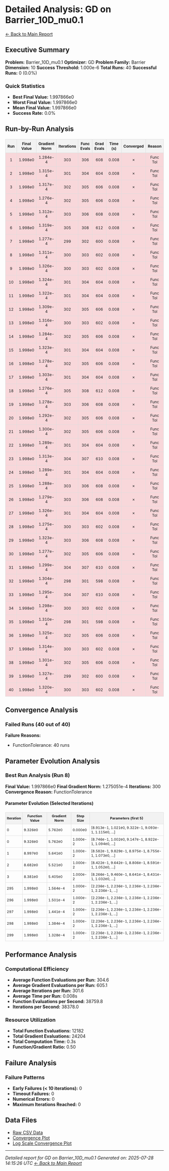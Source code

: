 # Detailed Analysis: GD on Barrier_10D_mu0.1
[← Back to Main Report](benchmark_report.md)
## Executive Summary
**Problem:** Barrier_10D_mu0.1
**Optimizer:** GD
**Problem Family:** Barrier
**Dimension:** 10
**Success Threshold:** 1.000e-6
**Total Runs:** 40
**Successful Runs:** 0 (0.0%)

### Quick Statistics
* **Best Final Value:** 1.997866e0
* **Worst Final Value:** 1.997866e0
* **Mean Final Value:** 1.997866e0
* **Success Rate:** 0.0%


## Run-by-Run Analysis
<table style="border-collapse: collapse; width: 100%; margin: 20px 0; font-size: 12px;">
<tr style="background-color: #f2f2f2;">
<th style="border: 1px solid #ddd; padding: 6px; text-align: center;">Run</th>
<th style="border: 1px solid #ddd; padding: 6px; text-align: center;">Final Value</th>
<th style="border: 1px solid #ddd; padding: 6px; text-align: center;">Gradient Norm</th>
<th style="border: 1px solid #ddd; padding: 6px; text-align: center;">Iterations</th>
<th style="border: 1px solid #ddd; padding: 6px; text-align: center;">Func Evals</th>
<th style="border: 1px solid #ddd; padding: 6px; text-align: center;">Grad Evals</th>
<th style="border: 1px solid #ddd; padding: 6px; text-align: center;">Time (s)</th>
<th style="border: 1px solid #ddd; padding: 6px; text-align: center;">Converged</th>
<th style="border: 1px solid #ddd; padding: 6px; text-align: center;">Reason</th>
</tr>
<tr style="background-color: #f8d7da;">
<td style="border: 1px solid #ddd; padding: 6px; text-align: center;">1</td>
<td style="border: 1px solid #ddd; padding: 6px; text-align: center;">1.998e0</td>
<td style="border: 1px solid #ddd; padding: 6px; text-align: center;">1.284e-4</td>
<td style="border: 1px solid #ddd; padding: 6px; text-align: center;">303</td>
<td style="border: 1px solid #ddd; padding: 6px; text-align: center;">306</td>
<td style="border: 1px solid #ddd; padding: 6px; text-align: center;">608</td>
<td style="border: 1px solid #ddd; padding: 6px; text-align: center;">0.008</td>
<td style="border: 1px solid #ddd; padding: 6px; text-align: center;">✗</td>
<td style="border: 1px solid #ddd; padding: 6px; text-align: center;">Func Tol</td>
</tr>
<tr style="background-color: #f8d7da;">
<td style="border: 1px solid #ddd; padding: 6px; text-align: center;">2</td>
<td style="border: 1px solid #ddd; padding: 6px; text-align: center;">1.998e0</td>
<td style="border: 1px solid #ddd; padding: 6px; text-align: center;">1.315e-4</td>
<td style="border: 1px solid #ddd; padding: 6px; text-align: center;">301</td>
<td style="border: 1px solid #ddd; padding: 6px; text-align: center;">304</td>
<td style="border: 1px solid #ddd; padding: 6px; text-align: center;">604</td>
<td style="border: 1px solid #ddd; padding: 6px; text-align: center;">0.008</td>
<td style="border: 1px solid #ddd; padding: 6px; text-align: center;">✗</td>
<td style="border: 1px solid #ddd; padding: 6px; text-align: center;">Func Tol</td>
</tr>
<tr style="background-color: #f8d7da;">
<td style="border: 1px solid #ddd; padding: 6px; text-align: center;">3</td>
<td style="border: 1px solid #ddd; padding: 6px; text-align: center;">1.998e0</td>
<td style="border: 1px solid #ddd; padding: 6px; text-align: center;">1.317e-4</td>
<td style="border: 1px solid #ddd; padding: 6px; text-align: center;">302</td>
<td style="border: 1px solid #ddd; padding: 6px; text-align: center;">305</td>
<td style="border: 1px solid #ddd; padding: 6px; text-align: center;">606</td>
<td style="border: 1px solid #ddd; padding: 6px; text-align: center;">0.008</td>
<td style="border: 1px solid #ddd; padding: 6px; text-align: center;">✗</td>
<td style="border: 1px solid #ddd; padding: 6px; text-align: center;">Func Tol</td>
</tr>
<tr style="background-color: #f8d7da;">
<td style="border: 1px solid #ddd; padding: 6px; text-align: center;">4</td>
<td style="border: 1px solid #ddd; padding: 6px; text-align: center;">1.998e0</td>
<td style="border: 1px solid #ddd; padding: 6px; text-align: center;">1.276e-4</td>
<td style="border: 1px solid #ddd; padding: 6px; text-align: center;">302</td>
<td style="border: 1px solid #ddd; padding: 6px; text-align: center;">305</td>
<td style="border: 1px solid #ddd; padding: 6px; text-align: center;">606</td>
<td style="border: 1px solid #ddd; padding: 6px; text-align: center;">0.008</td>
<td style="border: 1px solid #ddd; padding: 6px; text-align: center;">✗</td>
<td style="border: 1px solid #ddd; padding: 6px; text-align: center;">Func Tol</td>
</tr>
<tr style="background-color: #f8d7da;">
<td style="border: 1px solid #ddd; padding: 6px; text-align: center;">5</td>
<td style="border: 1px solid #ddd; padding: 6px; text-align: center;">1.998e0</td>
<td style="border: 1px solid #ddd; padding: 6px; text-align: center;">1.312e-4</td>
<td style="border: 1px solid #ddd; padding: 6px; text-align: center;">303</td>
<td style="border: 1px solid #ddd; padding: 6px; text-align: center;">306</td>
<td style="border: 1px solid #ddd; padding: 6px; text-align: center;">608</td>
<td style="border: 1px solid #ddd; padding: 6px; text-align: center;">0.008</td>
<td style="border: 1px solid #ddd; padding: 6px; text-align: center;">✗</td>
<td style="border: 1px solid #ddd; padding: 6px; text-align: center;">Func Tol</td>
</tr>
<tr style="background-color: #f8d7da;">
<td style="border: 1px solid #ddd; padding: 6px; text-align: center;">6</td>
<td style="border: 1px solid #ddd; padding: 6px; text-align: center;">1.998e0</td>
<td style="border: 1px solid #ddd; padding: 6px; text-align: center;">1.319e-4</td>
<td style="border: 1px solid #ddd; padding: 6px; text-align: center;">305</td>
<td style="border: 1px solid #ddd; padding: 6px; text-align: center;">308</td>
<td style="border: 1px solid #ddd; padding: 6px; text-align: center;">612</td>
<td style="border: 1px solid #ddd; padding: 6px; text-align: center;">0.008</td>
<td style="border: 1px solid #ddd; padding: 6px; text-align: center;">✗</td>
<td style="border: 1px solid #ddd; padding: 6px; text-align: center;">Func Tol</td>
</tr>
<tr style="background-color: #f8d7da;">
<td style="border: 1px solid #ddd; padding: 6px; text-align: center;">7</td>
<td style="border: 1px solid #ddd; padding: 6px; text-align: center;">1.998e0</td>
<td style="border: 1px solid #ddd; padding: 6px; text-align: center;">1.277e-4</td>
<td style="border: 1px solid #ddd; padding: 6px; text-align: center;">299</td>
<td style="border: 1px solid #ddd; padding: 6px; text-align: center;">302</td>
<td style="border: 1px solid #ddd; padding: 6px; text-align: center;">600</td>
<td style="border: 1px solid #ddd; padding: 6px; text-align: center;">0.008</td>
<td style="border: 1px solid #ddd; padding: 6px; text-align: center;">✗</td>
<td style="border: 1px solid #ddd; padding: 6px; text-align: center;">Func Tol</td>
</tr>
<tr style="background-color: #f8d7da;">
<td style="border: 1px solid #ddd; padding: 6px; text-align: center;">8</td>
<td style="border: 1px solid #ddd; padding: 6px; text-align: center;">1.998e0</td>
<td style="border: 1px solid #ddd; padding: 6px; text-align: center;">1.311e-4</td>
<td style="border: 1px solid #ddd; padding: 6px; text-align: center;">300</td>
<td style="border: 1px solid #ddd; padding: 6px; text-align: center;">303</td>
<td style="border: 1px solid #ddd; padding: 6px; text-align: center;">602</td>
<td style="border: 1px solid #ddd; padding: 6px; text-align: center;">0.008</td>
<td style="border: 1px solid #ddd; padding: 6px; text-align: center;">✗</td>
<td style="border: 1px solid #ddd; padding: 6px; text-align: center;">Func Tol</td>
</tr>
<tr style="background-color: #f8d7da;">
<td style="border: 1px solid #ddd; padding: 6px; text-align: center;">9</td>
<td style="border: 1px solid #ddd; padding: 6px; text-align: center;">1.998e0</td>
<td style="border: 1px solid #ddd; padding: 6px; text-align: center;">1.326e-4</td>
<td style="border: 1px solid #ddd; padding: 6px; text-align: center;">300</td>
<td style="border: 1px solid #ddd; padding: 6px; text-align: center;">303</td>
<td style="border: 1px solid #ddd; padding: 6px; text-align: center;">602</td>
<td style="border: 1px solid #ddd; padding: 6px; text-align: center;">0.008</td>
<td style="border: 1px solid #ddd; padding: 6px; text-align: center;">✗</td>
<td style="border: 1px solid #ddd; padding: 6px; text-align: center;">Func Tol</td>
</tr>
<tr style="background-color: #f8d7da;">
<td style="border: 1px solid #ddd; padding: 6px; text-align: center;">10</td>
<td style="border: 1px solid #ddd; padding: 6px; text-align: center;">1.998e0</td>
<td style="border: 1px solid #ddd; padding: 6px; text-align: center;">1.324e-4</td>
<td style="border: 1px solid #ddd; padding: 6px; text-align: center;">301</td>
<td style="border: 1px solid #ddd; padding: 6px; text-align: center;">304</td>
<td style="border: 1px solid #ddd; padding: 6px; text-align: center;">604</td>
<td style="border: 1px solid #ddd; padding: 6px; text-align: center;">0.008</td>
<td style="border: 1px solid #ddd; padding: 6px; text-align: center;">✗</td>
<td style="border: 1px solid #ddd; padding: 6px; text-align: center;">Func Tol</td>
</tr>
<tr style="background-color: #f8d7da;">
<td style="border: 1px solid #ddd; padding: 6px; text-align: center;">11</td>
<td style="border: 1px solid #ddd; padding: 6px; text-align: center;">1.998e0</td>
<td style="border: 1px solid #ddd; padding: 6px; text-align: center;">1.322e-4</td>
<td style="border: 1px solid #ddd; padding: 6px; text-align: center;">301</td>
<td style="border: 1px solid #ddd; padding: 6px; text-align: center;">304</td>
<td style="border: 1px solid #ddd; padding: 6px; text-align: center;">604</td>
<td style="border: 1px solid #ddd; padding: 6px; text-align: center;">0.008</td>
<td style="border: 1px solid #ddd; padding: 6px; text-align: center;">✗</td>
<td style="border: 1px solid #ddd; padding: 6px; text-align: center;">Func Tol</td>
</tr>
<tr style="background-color: #f8d7da;">
<td style="border: 1px solid #ddd; padding: 6px; text-align: center;">12</td>
<td style="border: 1px solid #ddd; padding: 6px; text-align: center;">1.998e0</td>
<td style="border: 1px solid #ddd; padding: 6px; text-align: center;">1.309e-4</td>
<td style="border: 1px solid #ddd; padding: 6px; text-align: center;">302</td>
<td style="border: 1px solid #ddd; padding: 6px; text-align: center;">305</td>
<td style="border: 1px solid #ddd; padding: 6px; text-align: center;">606</td>
<td style="border: 1px solid #ddd; padding: 6px; text-align: center;">0.008</td>
<td style="border: 1px solid #ddd; padding: 6px; text-align: center;">✗</td>
<td style="border: 1px solid #ddd; padding: 6px; text-align: center;">Func Tol</td>
</tr>
<tr style="background-color: #f8d7da;">
<td style="border: 1px solid #ddd; padding: 6px; text-align: center;">13</td>
<td style="border: 1px solid #ddd; padding: 6px; text-align: center;">1.998e0</td>
<td style="border: 1px solid #ddd; padding: 6px; text-align: center;">1.316e-4</td>
<td style="border: 1px solid #ddd; padding: 6px; text-align: center;">300</td>
<td style="border: 1px solid #ddd; padding: 6px; text-align: center;">303</td>
<td style="border: 1px solid #ddd; padding: 6px; text-align: center;">602</td>
<td style="border: 1px solid #ddd; padding: 6px; text-align: center;">0.008</td>
<td style="border: 1px solid #ddd; padding: 6px; text-align: center;">✗</td>
<td style="border: 1px solid #ddd; padding: 6px; text-align: center;">Func Tol</td>
</tr>
<tr style="background-color: #f8d7da;">
<td style="border: 1px solid #ddd; padding: 6px; text-align: center;">14</td>
<td style="border: 1px solid #ddd; padding: 6px; text-align: center;">1.998e0</td>
<td style="border: 1px solid #ddd; padding: 6px; text-align: center;">1.284e-4</td>
<td style="border: 1px solid #ddd; padding: 6px; text-align: center;">302</td>
<td style="border: 1px solid #ddd; padding: 6px; text-align: center;">305</td>
<td style="border: 1px solid #ddd; padding: 6px; text-align: center;">606</td>
<td style="border: 1px solid #ddd; padding: 6px; text-align: center;">0.008</td>
<td style="border: 1px solid #ddd; padding: 6px; text-align: center;">✗</td>
<td style="border: 1px solid #ddd; padding: 6px; text-align: center;">Func Tol</td>
</tr>
<tr style="background-color: #f8d7da;">
<td style="border: 1px solid #ddd; padding: 6px; text-align: center;">15</td>
<td style="border: 1px solid #ddd; padding: 6px; text-align: center;">1.998e0</td>
<td style="border: 1px solid #ddd; padding: 6px; text-align: center;">1.323e-4</td>
<td style="border: 1px solid #ddd; padding: 6px; text-align: center;">301</td>
<td style="border: 1px solid #ddd; padding: 6px; text-align: center;">304</td>
<td style="border: 1px solid #ddd; padding: 6px; text-align: center;">604</td>
<td style="border: 1px solid #ddd; padding: 6px; text-align: center;">0.008</td>
<td style="border: 1px solid #ddd; padding: 6px; text-align: center;">✗</td>
<td style="border: 1px solid #ddd; padding: 6px; text-align: center;">Func Tol</td>
</tr>
<tr style="background-color: #f8d7da;">
<td style="border: 1px solid #ddd; padding: 6px; text-align: center;">16</td>
<td style="border: 1px solid #ddd; padding: 6px; text-align: center;">1.998e0</td>
<td style="border: 1px solid #ddd; padding: 6px; text-align: center;">1.278e-4</td>
<td style="border: 1px solid #ddd; padding: 6px; text-align: center;">302</td>
<td style="border: 1px solid #ddd; padding: 6px; text-align: center;">305</td>
<td style="border: 1px solid #ddd; padding: 6px; text-align: center;">606</td>
<td style="border: 1px solid #ddd; padding: 6px; text-align: center;">0.008</td>
<td style="border: 1px solid #ddd; padding: 6px; text-align: center;">✗</td>
<td style="border: 1px solid #ddd; padding: 6px; text-align: center;">Func Tol</td>
</tr>
<tr style="background-color: #f8d7da;">
<td style="border: 1px solid #ddd; padding: 6px; text-align: center;">17</td>
<td style="border: 1px solid #ddd; padding: 6px; text-align: center;">1.998e0</td>
<td style="border: 1px solid #ddd; padding: 6px; text-align: center;">1.303e-4</td>
<td style="border: 1px solid #ddd; padding: 6px; text-align: center;">301</td>
<td style="border: 1px solid #ddd; padding: 6px; text-align: center;">304</td>
<td style="border: 1px solid #ddd; padding: 6px; text-align: center;">604</td>
<td style="border: 1px solid #ddd; padding: 6px; text-align: center;">0.008</td>
<td style="border: 1px solid #ddd; padding: 6px; text-align: center;">✗</td>
<td style="border: 1px solid #ddd; padding: 6px; text-align: center;">Func Tol</td>
</tr>
<tr style="background-color: #f8d7da;">
<td style="border: 1px solid #ddd; padding: 6px; text-align: center;">18</td>
<td style="border: 1px solid #ddd; padding: 6px; text-align: center;">1.998e0</td>
<td style="border: 1px solid #ddd; padding: 6px; text-align: center;">1.276e-4</td>
<td style="border: 1px solid #ddd; padding: 6px; text-align: center;">305</td>
<td style="border: 1px solid #ddd; padding: 6px; text-align: center;">308</td>
<td style="border: 1px solid #ddd; padding: 6px; text-align: center;">612</td>
<td style="border: 1px solid #ddd; padding: 6px; text-align: center;">0.008</td>
<td style="border: 1px solid #ddd; padding: 6px; text-align: center;">✗</td>
<td style="border: 1px solid #ddd; padding: 6px; text-align: center;">Func Tol</td>
</tr>
<tr style="background-color: #f8d7da;">
<td style="border: 1px solid #ddd; padding: 6px; text-align: center;">19</td>
<td style="border: 1px solid #ddd; padding: 6px; text-align: center;">1.998e0</td>
<td style="border: 1px solid #ddd; padding: 6px; text-align: center;">1.278e-4</td>
<td style="border: 1px solid #ddd; padding: 6px; text-align: center;">303</td>
<td style="border: 1px solid #ddd; padding: 6px; text-align: center;">306</td>
<td style="border: 1px solid #ddd; padding: 6px; text-align: center;">608</td>
<td style="border: 1px solid #ddd; padding: 6px; text-align: center;">0.008</td>
<td style="border: 1px solid #ddd; padding: 6px; text-align: center;">✗</td>
<td style="border: 1px solid #ddd; padding: 6px; text-align: center;">Func Tol</td>
</tr>
<tr style="background-color: #f8d7da;">
<td style="border: 1px solid #ddd; padding: 6px; text-align: center;">20</td>
<td style="border: 1px solid #ddd; padding: 6px; text-align: center;">1.998e0</td>
<td style="border: 1px solid #ddd; padding: 6px; text-align: center;">1.292e-4</td>
<td style="border: 1px solid #ddd; padding: 6px; text-align: center;">302</td>
<td style="border: 1px solid #ddd; padding: 6px; text-align: center;">305</td>
<td style="border: 1px solid #ddd; padding: 6px; text-align: center;">606</td>
<td style="border: 1px solid #ddd; padding: 6px; text-align: center;">0.008</td>
<td style="border: 1px solid #ddd; padding: 6px; text-align: center;">✗</td>
<td style="border: 1px solid #ddd; padding: 6px; text-align: center;">Func Tol</td>
</tr>
<tr style="background-color: #f8d7da;">
<td style="border: 1px solid #ddd; padding: 6px; text-align: center;">21</td>
<td style="border: 1px solid #ddd; padding: 6px; text-align: center;">1.998e0</td>
<td style="border: 1px solid #ddd; padding: 6px; text-align: center;">1.300e-4</td>
<td style="border: 1px solid #ddd; padding: 6px; text-align: center;">302</td>
<td style="border: 1px solid #ddd; padding: 6px; text-align: center;">305</td>
<td style="border: 1px solid #ddd; padding: 6px; text-align: center;">606</td>
<td style="border: 1px solid #ddd; padding: 6px; text-align: center;">0.008</td>
<td style="border: 1px solid #ddd; padding: 6px; text-align: center;">✗</td>
<td style="border: 1px solid #ddd; padding: 6px; text-align: center;">Func Tol</td>
</tr>
<tr style="background-color: #f8d7da;">
<td style="border: 1px solid #ddd; padding: 6px; text-align: center;">22</td>
<td style="border: 1px solid #ddd; padding: 6px; text-align: center;">1.998e0</td>
<td style="border: 1px solid #ddd; padding: 6px; text-align: center;">1.289e-4</td>
<td style="border: 1px solid #ddd; padding: 6px; text-align: center;">301</td>
<td style="border: 1px solid #ddd; padding: 6px; text-align: center;">304</td>
<td style="border: 1px solid #ddd; padding: 6px; text-align: center;">604</td>
<td style="border: 1px solid #ddd; padding: 6px; text-align: center;">0.008</td>
<td style="border: 1px solid #ddd; padding: 6px; text-align: center;">✗</td>
<td style="border: 1px solid #ddd; padding: 6px; text-align: center;">Func Tol</td>
</tr>
<tr style="background-color: #f8d7da;">
<td style="border: 1px solid #ddd; padding: 6px; text-align: center;">23</td>
<td style="border: 1px solid #ddd; padding: 6px; text-align: center;">1.998e0</td>
<td style="border: 1px solid #ddd; padding: 6px; text-align: center;">1.313e-4</td>
<td style="border: 1px solid #ddd; padding: 6px; text-align: center;">304</td>
<td style="border: 1px solid #ddd; padding: 6px; text-align: center;">307</td>
<td style="border: 1px solid #ddd; padding: 6px; text-align: center;">610</td>
<td style="border: 1px solid #ddd; padding: 6px; text-align: center;">0.008</td>
<td style="border: 1px solid #ddd; padding: 6px; text-align: center;">✗</td>
<td style="border: 1px solid #ddd; padding: 6px; text-align: center;">Func Tol</td>
</tr>
<tr style="background-color: #f8d7da;">
<td style="border: 1px solid #ddd; padding: 6px; text-align: center;">24</td>
<td style="border: 1px solid #ddd; padding: 6px; text-align: center;">1.998e0</td>
<td style="border: 1px solid #ddd; padding: 6px; text-align: center;">1.289e-4</td>
<td style="border: 1px solid #ddd; padding: 6px; text-align: center;">301</td>
<td style="border: 1px solid #ddd; padding: 6px; text-align: center;">304</td>
<td style="border: 1px solid #ddd; padding: 6px; text-align: center;">604</td>
<td style="border: 1px solid #ddd; padding: 6px; text-align: center;">0.008</td>
<td style="border: 1px solid #ddd; padding: 6px; text-align: center;">✗</td>
<td style="border: 1px solid #ddd; padding: 6px; text-align: center;">Func Tol</td>
</tr>
<tr style="background-color: #f8d7da;">
<td style="border: 1px solid #ddd; padding: 6px; text-align: center;">25</td>
<td style="border: 1px solid #ddd; padding: 6px; text-align: center;">1.998e0</td>
<td style="border: 1px solid #ddd; padding: 6px; text-align: center;">1.288e-4</td>
<td style="border: 1px solid #ddd; padding: 6px; text-align: center;">303</td>
<td style="border: 1px solid #ddd; padding: 6px; text-align: center;">306</td>
<td style="border: 1px solid #ddd; padding: 6px; text-align: center;">608</td>
<td style="border: 1px solid #ddd; padding: 6px; text-align: center;">0.008</td>
<td style="border: 1px solid #ddd; padding: 6px; text-align: center;">✗</td>
<td style="border: 1px solid #ddd; padding: 6px; text-align: center;">Func Tol</td>
</tr>
<tr style="background-color: #f8d7da;">
<td style="border: 1px solid #ddd; padding: 6px; text-align: center;">26</td>
<td style="border: 1px solid #ddd; padding: 6px; text-align: center;">1.998e0</td>
<td style="border: 1px solid #ddd; padding: 6px; text-align: center;">1.279e-4</td>
<td style="border: 1px solid #ddd; padding: 6px; text-align: center;">303</td>
<td style="border: 1px solid #ddd; padding: 6px; text-align: center;">306</td>
<td style="border: 1px solid #ddd; padding: 6px; text-align: center;">608</td>
<td style="border: 1px solid #ddd; padding: 6px; text-align: center;">0.008</td>
<td style="border: 1px solid #ddd; padding: 6px; text-align: center;">✗</td>
<td style="border: 1px solid #ddd; padding: 6px; text-align: center;">Func Tol</td>
</tr>
<tr style="background-color: #f8d7da;">
<td style="border: 1px solid #ddd; padding: 6px; text-align: center;">27</td>
<td style="border: 1px solid #ddd; padding: 6px; text-align: center;">1.998e0</td>
<td style="border: 1px solid #ddd; padding: 6px; text-align: center;">1.326e-4</td>
<td style="border: 1px solid #ddd; padding: 6px; text-align: center;">301</td>
<td style="border: 1px solid #ddd; padding: 6px; text-align: center;">304</td>
<td style="border: 1px solid #ddd; padding: 6px; text-align: center;">604</td>
<td style="border: 1px solid #ddd; padding: 6px; text-align: center;">0.008</td>
<td style="border: 1px solid #ddd; padding: 6px; text-align: center;">✗</td>
<td style="border: 1px solid #ddd; padding: 6px; text-align: center;">Func Tol</td>
</tr>
<tr style="background-color: #f8d7da;">
<td style="border: 1px solid #ddd; padding: 6px; text-align: center;">28</td>
<td style="border: 1px solid #ddd; padding: 6px; text-align: center;">1.998e0</td>
<td style="border: 1px solid #ddd; padding: 6px; text-align: center;">1.275e-4</td>
<td style="border: 1px solid #ddd; padding: 6px; text-align: center;">300</td>
<td style="border: 1px solid #ddd; padding: 6px; text-align: center;">303</td>
<td style="border: 1px solid #ddd; padding: 6px; text-align: center;">602</td>
<td style="border: 1px solid #ddd; padding: 6px; text-align: center;">0.008</td>
<td style="border: 1px solid #ddd; padding: 6px; text-align: center;">✗</td>
<td style="border: 1px solid #ddd; padding: 6px; text-align: center;">Func Tol</td>
</tr>
<tr style="background-color: #f8d7da;">
<td style="border: 1px solid #ddd; padding: 6px; text-align: center;">29</td>
<td style="border: 1px solid #ddd; padding: 6px; text-align: center;">1.998e0</td>
<td style="border: 1px solid #ddd; padding: 6px; text-align: center;">1.323e-4</td>
<td style="border: 1px solid #ddd; padding: 6px; text-align: center;">303</td>
<td style="border: 1px solid #ddd; padding: 6px; text-align: center;">306</td>
<td style="border: 1px solid #ddd; padding: 6px; text-align: center;">608</td>
<td style="border: 1px solid #ddd; padding: 6px; text-align: center;">0.008</td>
<td style="border: 1px solid #ddd; padding: 6px; text-align: center;">✗</td>
<td style="border: 1px solid #ddd; padding: 6px; text-align: center;">Func Tol</td>
</tr>
<tr style="background-color: #f8d7da;">
<td style="border: 1px solid #ddd; padding: 6px; text-align: center;">30</td>
<td style="border: 1px solid #ddd; padding: 6px; text-align: center;">1.998e0</td>
<td style="border: 1px solid #ddd; padding: 6px; text-align: center;">1.277e-4</td>
<td style="border: 1px solid #ddd; padding: 6px; text-align: center;">302</td>
<td style="border: 1px solid #ddd; padding: 6px; text-align: center;">305</td>
<td style="border: 1px solid #ddd; padding: 6px; text-align: center;">606</td>
<td style="border: 1px solid #ddd; padding: 6px; text-align: center;">0.008</td>
<td style="border: 1px solid #ddd; padding: 6px; text-align: center;">✗</td>
<td style="border: 1px solid #ddd; padding: 6px; text-align: center;">Func Tol</td>
</tr>
<tr style="background-color: #f8d7da;">
<td style="border: 1px solid #ddd; padding: 6px; text-align: center;">31</td>
<td style="border: 1px solid #ddd; padding: 6px; text-align: center;">1.998e0</td>
<td style="border: 1px solid #ddd; padding: 6px; text-align: center;">1.299e-4</td>
<td style="border: 1px solid #ddd; padding: 6px; text-align: center;">304</td>
<td style="border: 1px solid #ddd; padding: 6px; text-align: center;">307</td>
<td style="border: 1px solid #ddd; padding: 6px; text-align: center;">610</td>
<td style="border: 1px solid #ddd; padding: 6px; text-align: center;">0.008</td>
<td style="border: 1px solid #ddd; padding: 6px; text-align: center;">✗</td>
<td style="border: 1px solid #ddd; padding: 6px; text-align: center;">Func Tol</td>
</tr>
<tr style="background-color: #f8d7da;">
<td style="border: 1px solid #ddd; padding: 6px; text-align: center;">32</td>
<td style="border: 1px solid #ddd; padding: 6px; text-align: center;">1.998e0</td>
<td style="border: 1px solid #ddd; padding: 6px; text-align: center;">1.304e-4</td>
<td style="border: 1px solid #ddd; padding: 6px; text-align: center;">298</td>
<td style="border: 1px solid #ddd; padding: 6px; text-align: center;">301</td>
<td style="border: 1px solid #ddd; padding: 6px; text-align: center;">598</td>
<td style="border: 1px solid #ddd; padding: 6px; text-align: center;">0.008</td>
<td style="border: 1px solid #ddd; padding: 6px; text-align: center;">✗</td>
<td style="border: 1px solid #ddd; padding: 6px; text-align: center;">Func Tol</td>
</tr>
<tr style="background-color: #f8d7da;">
<td style="border: 1px solid #ddd; padding: 6px; text-align: center;">33</td>
<td style="border: 1px solid #ddd; padding: 6px; text-align: center;">1.998e0</td>
<td style="border: 1px solid #ddd; padding: 6px; text-align: center;">1.295e-4</td>
<td style="border: 1px solid #ddd; padding: 6px; text-align: center;">304</td>
<td style="border: 1px solid #ddd; padding: 6px; text-align: center;">307</td>
<td style="border: 1px solid #ddd; padding: 6px; text-align: center;">610</td>
<td style="border: 1px solid #ddd; padding: 6px; text-align: center;">0.008</td>
<td style="border: 1px solid #ddd; padding: 6px; text-align: center;">✗</td>
<td style="border: 1px solid #ddd; padding: 6px; text-align: center;">Func Tol</td>
</tr>
<tr style="background-color: #f8d7da;">
<td style="border: 1px solid #ddd; padding: 6px; text-align: center;">34</td>
<td style="border: 1px solid #ddd; padding: 6px; text-align: center;">1.998e0</td>
<td style="border: 1px solid #ddd; padding: 6px; text-align: center;">1.298e-4</td>
<td style="border: 1px solid #ddd; padding: 6px; text-align: center;">300</td>
<td style="border: 1px solid #ddd; padding: 6px; text-align: center;">303</td>
<td style="border: 1px solid #ddd; padding: 6px; text-align: center;">602</td>
<td style="border: 1px solid #ddd; padding: 6px; text-align: center;">0.008</td>
<td style="border: 1px solid #ddd; padding: 6px; text-align: center;">✗</td>
<td style="border: 1px solid #ddd; padding: 6px; text-align: center;">Func Tol</td>
</tr>
<tr style="background-color: #f8d7da;">
<td style="border: 1px solid #ddd; padding: 6px; text-align: center;">35</td>
<td style="border: 1px solid #ddd; padding: 6px; text-align: center;">1.998e0</td>
<td style="border: 1px solid #ddd; padding: 6px; text-align: center;">1.310e-4</td>
<td style="border: 1px solid #ddd; padding: 6px; text-align: center;">298</td>
<td style="border: 1px solid #ddd; padding: 6px; text-align: center;">301</td>
<td style="border: 1px solid #ddd; padding: 6px; text-align: center;">598</td>
<td style="border: 1px solid #ddd; padding: 6px; text-align: center;">0.008</td>
<td style="border: 1px solid #ddd; padding: 6px; text-align: center;">✗</td>
<td style="border: 1px solid #ddd; padding: 6px; text-align: center;">Func Tol</td>
</tr>
<tr style="background-color: #f8d7da;">
<td style="border: 1px solid #ddd; padding: 6px; text-align: center;">36</td>
<td style="border: 1px solid #ddd; padding: 6px; text-align: center;">1.998e0</td>
<td style="border: 1px solid #ddd; padding: 6px; text-align: center;">1.325e-4</td>
<td style="border: 1px solid #ddd; padding: 6px; text-align: center;">302</td>
<td style="border: 1px solid #ddd; padding: 6px; text-align: center;">305</td>
<td style="border: 1px solid #ddd; padding: 6px; text-align: center;">606</td>
<td style="border: 1px solid #ddd; padding: 6px; text-align: center;">0.008</td>
<td style="border: 1px solid #ddd; padding: 6px; text-align: center;">✗</td>
<td style="border: 1px solid #ddd; padding: 6px; text-align: center;">Func Tol</td>
</tr>
<tr style="background-color: #f8d7da;">
<td style="border: 1px solid #ddd; padding: 6px; text-align: center;">37</td>
<td style="border: 1px solid #ddd; padding: 6px; text-align: center;">1.998e0</td>
<td style="border: 1px solid #ddd; padding: 6px; text-align: center;">1.314e-4</td>
<td style="border: 1px solid #ddd; padding: 6px; text-align: center;">300</td>
<td style="border: 1px solid #ddd; padding: 6px; text-align: center;">303</td>
<td style="border: 1px solid #ddd; padding: 6px; text-align: center;">602</td>
<td style="border: 1px solid #ddd; padding: 6px; text-align: center;">0.008</td>
<td style="border: 1px solid #ddd; padding: 6px; text-align: center;">✗</td>
<td style="border: 1px solid #ddd; padding: 6px; text-align: center;">Func Tol</td>
</tr>
<tr style="background-color: #f8d7da;">
<td style="border: 1px solid #ddd; padding: 6px; text-align: center;">38</td>
<td style="border: 1px solid #ddd; padding: 6px; text-align: center;">1.998e0</td>
<td style="border: 1px solid #ddd; padding: 6px; text-align: center;">1.301e-4</td>
<td style="border: 1px solid #ddd; padding: 6px; text-align: center;">302</td>
<td style="border: 1px solid #ddd; padding: 6px; text-align: center;">305</td>
<td style="border: 1px solid #ddd; padding: 6px; text-align: center;">606</td>
<td style="border: 1px solid #ddd; padding: 6px; text-align: center;">0.008</td>
<td style="border: 1px solid #ddd; padding: 6px; text-align: center;">✗</td>
<td style="border: 1px solid #ddd; padding: 6px; text-align: center;">Func Tol</td>
</tr>
<tr style="background-color: #f8d7da;">
<td style="border: 1px solid #ddd; padding: 6px; text-align: center;">39</td>
<td style="border: 1px solid #ddd; padding: 6px; text-align: center;">1.998e0</td>
<td style="border: 1px solid #ddd; padding: 6px; text-align: center;">1.327e-4</td>
<td style="border: 1px solid #ddd; padding: 6px; text-align: center;">299</td>
<td style="border: 1px solid #ddd; padding: 6px; text-align: center;">302</td>
<td style="border: 1px solid #ddd; padding: 6px; text-align: center;">600</td>
<td style="border: 1px solid #ddd; padding: 6px; text-align: center;">0.008</td>
<td style="border: 1px solid #ddd; padding: 6px; text-align: center;">✗</td>
<td style="border: 1px solid #ddd; padding: 6px; text-align: center;">Func Tol</td>
</tr>
<tr style="background-color: #f8d7da;">
<td style="border: 1px solid #ddd; padding: 6px; text-align: center;">40</td>
<td style="border: 1px solid #ddd; padding: 6px; text-align: center;">1.998e0</td>
<td style="border: 1px solid #ddd; padding: 6px; text-align: center;">1.320e-4</td>
<td style="border: 1px solid #ddd; padding: 6px; text-align: center;">300</td>
<td style="border: 1px solid #ddd; padding: 6px; text-align: center;">303</td>
<td style="border: 1px solid #ddd; padding: 6px; text-align: center;">602</td>
<td style="border: 1px solid #ddd; padding: 6px; text-align: center;">0.008</td>
<td style="border: 1px solid #ddd; padding: 6px; text-align: center;">✗</td>
<td style="border: 1px solid #ddd; padding: 6px; text-align: center;">Func Tol</td>
</tr>
</table>

## Convergence Analysis

### Failed Runs (40 out of 40)

**Failure Reasons:**
- FunctionTolerance: 40 runs

## Parameter Evolution Analysis

### Best Run Analysis (Run 8)
**Final Value:** 1.997866e0
**Final Gradient Norm:** 1.275051e-4
**Iterations:** 300
**Convergence Reason:** FunctionTolerance

#### Parameter Evolution (Selected Iterations)

<table style="border-collapse: collapse; width: 100%; margin: 20px 0; font-size: 11px;">
<tr style="background-color: #f2f2f2;">
<th style="border: 1px solid #ddd; padding: 4px;">Iteration</th>
<th style="border: 1px solid #ddd; padding: 4px;">Function Value</th>
<th style="border: 1px solid #ddd; padding: 4px;">Gradient Norm</th>
<th style="border: 1px solid #ddd; padding: 4px;">Step Size</th>
<th style="border: 1px solid #ddd; padding: 4px;">Parameters (first 5)</th>
</tr>
<tr><td style="border: 1px solid #ddd; padding: 4px;">0</td><td style="border: 1px solid #ddd; padding: 4px;">9.326e0</td><td style="border: 1px solid #ddd; padding: 4px;">5.762e0</td><td style="border: 1px solid #ddd; padding: 4px;">0.000e0</td><td style="border: 1px solid #ddd; padding: 4px;">[8.913e-1, 1.021e0, 9.322e-1, 9.093e-1, 1.115e0, ...]</td></tr>
<tr><td style="border: 1px solid #ddd; padding: 4px;">0</td><td style="border: 1px solid #ddd; padding: 4px;">9.326e0</td><td style="border: 1px solid #ddd; padding: 4px;">5.762e0</td><td style="border: 1px solid #ddd; padding: 4px;">1.000e-2</td><td style="border: 1px solid #ddd; padding: 4px;">[8.746e-1, 1.002e0, 9.147e-1, 8.922e-1, 1.094e0, ...]</td></tr>
<tr><td style="border: 1px solid #ddd; padding: 4px;">1</td><td style="border: 1px solid #ddd; padding: 4px;">8.997e0</td><td style="border: 1px solid #ddd; padding: 4px;">5.641e0</td><td style="border: 1px solid #ddd; padding: 4px;">1.000e-2</td><td style="border: 1px solid #ddd; padding: 4px;">[8.582e-1, 9.829e-1, 8.975e-1, 8.755e-1, 1.073e0, ...]</td></tr>
<tr><td style="border: 1px solid #ddd; padding: 4px;">2</td><td style="border: 1px solid #ddd; padding: 4px;">8.682e0</td><td style="border: 1px solid #ddd; padding: 4px;">5.521e0</td><td style="border: 1px solid #ddd; padding: 4px;">1.000e-2</td><td style="border: 1px solid #ddd; padding: 4px;">[8.422e-1, 9.642e-1, 8.806e-1, 8.591e-1, 1.052e0, ...]</td></tr>
<tr><td style="border: 1px solid #ddd; padding: 4px;">3</td><td style="border: 1px solid #ddd; padding: 4px;">8.381e0</td><td style="border: 1px solid #ddd; padding: 4px;">5.405e0</td><td style="border: 1px solid #ddd; padding: 4px;">1.000e-2</td><td style="border: 1px solid #ddd; padding: 4px;">[8.266e-1, 9.460e-1, 8.641e-1, 8.431e-1, 1.032e0, ...]</td></tr>
<tr><td style="border: 1px solid #ddd; padding: 4px;">295</td><td style="border: 1px solid #ddd; padding: 4px;">1.998e0</td><td style="border: 1px solid #ddd; padding: 4px;">1.564e-4</td><td style="border: 1px solid #ddd; padding: 4px;">1.000e-2</td><td style="border: 1px solid #ddd; padding: 4px;">[2.236e-1, 2.236e-1, 2.236e-1, 2.236e-1, 2.236e-1, ...]</td></tr>
<tr><td style="border: 1px solid #ddd; padding: 4px;">296</td><td style="border: 1px solid #ddd; padding: 4px;">1.998e0</td><td style="border: 1px solid #ddd; padding: 4px;">1.501e-4</td><td style="border: 1px solid #ddd; padding: 4px;">1.000e-2</td><td style="border: 1px solid #ddd; padding: 4px;">[2.236e-1, 2.236e-1, 2.236e-1, 2.236e-1, 2.236e-1, ...]</td></tr>
<tr><td style="border: 1px solid #ddd; padding: 4px;">297</td><td style="border: 1px solid #ddd; padding: 4px;">1.998e0</td><td style="border: 1px solid #ddd; padding: 4px;">1.441e-4</td><td style="border: 1px solid #ddd; padding: 4px;">1.000e-2</td><td style="border: 1px solid #ddd; padding: 4px;">[2.236e-1, 2.236e-1, 2.236e-1, 2.236e-1, 2.236e-1, ...]</td></tr>
<tr><td style="border: 1px solid #ddd; padding: 4px;">298</td><td style="border: 1px solid #ddd; padding: 4px;">1.998e0</td><td style="border: 1px solid #ddd; padding: 4px;">1.384e-4</td><td style="border: 1px solid #ddd; padding: 4px;">1.000e-2</td><td style="border: 1px solid #ddd; padding: 4px;">[2.236e-1, 2.236e-1, 2.236e-1, 2.236e-1, 2.236e-1, ...]</td></tr>
<tr><td style="border: 1px solid #ddd; padding: 4px;">299</td><td style="border: 1px solid #ddd; padding: 4px;">1.998e0</td><td style="border: 1px solid #ddd; padding: 4px;">1.328e-4</td><td style="border: 1px solid #ddd; padding: 4px;">1.000e-2</td><td style="border: 1px solid #ddd; padding: 4px;">[2.236e-1, 2.236e-1, 2.236e-1, 2.236e-1, 2.236e-1, ...]</td></tr>
</table>

## Performance Analysis

### Computational Efficiency
- **Average Function Evaluations per Run:** 304.6
- **Average Gradient Evaluations per Run:** 605.1
- **Average Iterations per Run:** 301.6
- **Average Time per Run:** 0.008s
- **Function Evaluations per Second:** 38759.8
- **Iterations per Second:** 38378.0
### Resource Utilization
- **Total Function Evaluations:** 12182
- **Total Gradient Evaluations:** 24204
- **Total Computation Time:** 0.3s
- **Function/Gradient Ratio:** 0.50
## Failure Analysis

### Failure Patterns
- **Early Failures (< 10 iterations):** 0
- **Timeout Failures:** 0
- **Numerical Errors:** 0
- **Maximum Iterations Reached:** 0


## Data Files
* [Raw CSV Data](problems/Barrier_10D_mu0.1_results.csv)
* [Convergence Plot](convergence_Barrier_10D_mu0.1.png)
* [Log Scale Convergence Plot](convergence_Barrier_10D_mu0.1_log.png)


---
*Detailed report for GD on Barrier_10D_mu0.1*
*Generated on: 2025-07-28 14:15:26 UTC*
*[← Back to Main Report](benchmark_report.md)*
